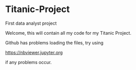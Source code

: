 # Titanic-Project
First data analyst project

Welcome, this will contain all my code for my Titanic Project.

Github has problems loading the files, try using

https://nbviewer.jupyter.org

if any problems occur.
